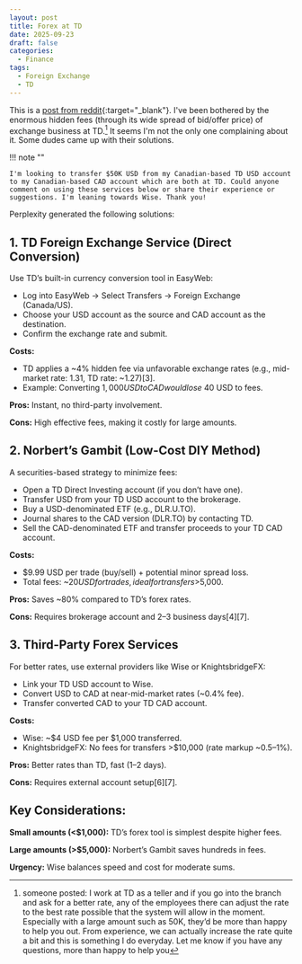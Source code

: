 ```yaml
---
layout: post
title: Forex at TD
date: 2025-09-23
draft: false
categories:
  - Finance
tags:
  - Foreign Exchange
  - TD
---
```


This is a [post from reddit](https://www.reddit.com/r/PersonalFinanceCanada/comments/1jadl1w/transfer_50k_usd_to_cad_from_within_td/){:target="_blank"}. I've been bothered by the enormous hidden fees (through its wide spread of bid/offer price) of exchange business at TD.[^1] It seems I'm not the only one complaining about it. Some dudes came up with their solutions. 

[^1]: someone posted: I work at TD as a teller and if you go into the branch and ask for a better rate, any of the employees there can adjust the rate to the best rate possible that the system will allow in the moment. Especially with a large amount such as 50K, they’d be more than happy to help you out. From experience, we can actually increase the rate quite a bit and this is something I do everyday. Let me know if you have any questions, more than happy to help you

<!-- more -->

!!! note ""

    I'm looking to transfer $50K USD from my Canadian-based TD USD account to my Canadian-based CAD account which are both at TD. Could anyone comment on using these services below or share their experience or suggestions. I'm leaning towards Wise. Thank you!

Perplexity generated the following solutions:

## 1. TD Foreign Exchange Service (Direct Conversion)

Use TD’s built-in currency conversion tool in EasyWeb:

- Log into EasyWeb → Select Transfers → Foreign Exchange (Canada/US).
- Choose your USD account as the source and CAD account as the destination.
- Confirm the exchange rate and submit.

**Costs:**

- TD applies a ~4% hidden fee via unfavorable exchange rates (e.g., mid-market rate: 1.31, TD rate: ~1.27)[3].
- Example: Converting $1,000 USD to CAD would lose ~$40 USD to fees.

**Pros:** Instant, no third-party involvement.

**Cons:** High effective fees, making it costly for large amounts.

## 2. Norbert’s Gambit (Low-Cost DIY Method)

A securities-based strategy to minimize fees:

- Open a TD Direct Investing account (if you don’t have one).
- Transfer USD from your TD USD account to the brokerage.
- Buy a USD-denominated ETF (e.g., DLR.U.TO).
- Journal shares to the CAD version (DLR.TO) by contacting TD.
- Sell the CAD-denominated ETF and transfer proceeds to your TD CAD account.

**Costs:**

- $9.99 USD per trade (buy/sell) + potential minor spread loss.
- Total fees: ~$20 USD for trades, ideal for transfers >$5,000.

**Pros:** Saves ~80% compared to TD’s forex rates.

**Cons:** Requires brokerage account and 2–3 business days[4][7].

## 3. Third-Party Forex Services

For better rates, use external providers like Wise or KnightsbridgeFX:

- Link your TD USD account to Wise.
- Convert USD to CAD at near-mid-market rates (~0.4% fee).
- Transfer converted CAD to your TD CAD account.

**Costs:**

- Wise: ~$4 USD fee per $1,000 transferred.
- KnightsbridgeFX: No fees for transfers >$10,000 (rate markup ~0.5–1%).

**Pros:** Better rates than TD, fast (1–2 days).

**Cons:** Requires external account setup[6][7].

## Key Considerations:

**Small amounts (<$1,000):** TD’s forex tool is simplest despite higher fees.

**Large amounts (>$5,000):** Norbert’s Gambit saves hundreds in fees.

**Urgency:** Wise balances speed and cost for moderate sums.



